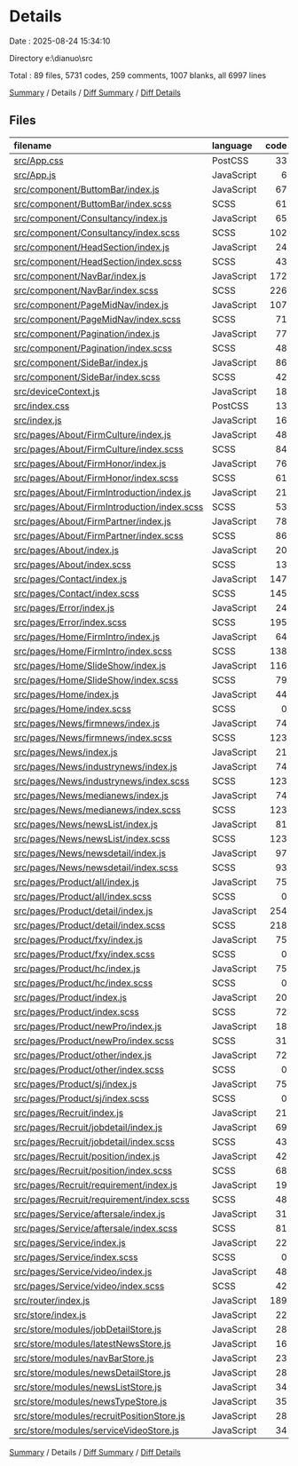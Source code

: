 # Details

Date : 2025-08-24 15:34:10

Directory e:\\dianuo\\src

Total : 89 files,  5731 codes, 259 comments, 1007 blanks, all 6997 lines

[Summary](results.md) / Details / [Diff Summary](diff.md) / [Diff Details](diff-details.md)

## Files
| filename | language | code | comment | blank | total |
| :--- | :--- | ---: | ---: | ---: | ---: |
| [src/App.css](/src/App.css) | PostCSS | 33 | 0 | 6 | 39 |
| [src/App.js](/src/App.js) | JavaScript | 6 | 0 | 2 | 8 |
| [src/component/ButtomBar/index.js](/src/component/ButtomBar/index.js) | JavaScript | 67 | 12 | 12 | 91 |
| [src/component/ButtomBar/index.scss](/src/component/ButtomBar/index.scss) | SCSS | 61 | 2 | 15 | 78 |
| [src/component/Consultancy/index.js](/src/component/Consultancy/index.js) | JavaScript | 65 | 2 | 7 | 74 |
| [src/component/Consultancy/index.scss](/src/component/Consultancy/index.scss) | SCSS | 102 | 5 | 18 | 125 |
| [src/component/HeadSection/index.js](/src/component/HeadSection/index.js) | JavaScript | 24 | 1 | 7 | 32 |
| [src/component/HeadSection/index.scss](/src/component/HeadSection/index.scss) | SCSS | 43 | 2 | 7 | 52 |
| [src/component/NavBar/index.js](/src/component/NavBar/index.js) | JavaScript | 172 | 17 | 27 | 216 |
| [src/component/NavBar/index.scss](/src/component/NavBar/index.scss) | SCSS | 226 | 7 | 43 | 276 |
| [src/component/PageMidNav/index.js](/src/component/PageMidNav/index.js) | JavaScript | 107 | 14 | 18 | 139 |
| [src/component/PageMidNav/index.scss](/src/component/PageMidNav/index.scss) | SCSS | 71 | 8 | 13 | 92 |
| [src/component/Pagination/index.js](/src/component/Pagination/index.js) | JavaScript | 77 | 4 | 11 | 92 |
| [src/component/Pagination/index.scss](/src/component/Pagination/index.scss) | SCSS | 48 | 0 | 7 | 55 |
| [src/component/SideBar/index.js](/src/component/SideBar/index.js) | JavaScript | 86 | 2 | 13 | 101 |
| [src/component/SideBar/index.scss](/src/component/SideBar/index.scss) | SCSS | 42 | 0 | 6 | 48 |
| [src/deviceContext.js](/src/deviceContext.js) | JavaScript | 18 | 0 | 6 | 24 |
| [src/index.css](/src/index.css) | PostCSS | 13 | 0 | 2 | 15 |
| [src/index.js](/src/index.js) | JavaScript | 16 | 0 | 1 | 17 |
| [src/pages/About/FirmCulture/index.js](/src/pages/About/FirmCulture/index.js) | JavaScript | 48 | 0 | 8 | 56 |
| [src/pages/About/FirmCulture/index.scss](/src/pages/About/FirmCulture/index.scss) | SCSS | 84 | 3 | 11 | 98 |
| [src/pages/About/FirmHonor/index.js](/src/pages/About/FirmHonor/index.js) | JavaScript | 76 | 2 | 15 | 93 |
| [src/pages/About/FirmHonor/index.scss](/src/pages/About/FirmHonor/index.scss) | SCSS | 61 | 4 | 10 | 75 |
| [src/pages/About/FirmIntroduction/index.js](/src/pages/About/FirmIntroduction/index.js) | JavaScript | 21 | 0 | 9 | 30 |
| [src/pages/About/FirmIntroduction/index.scss](/src/pages/About/FirmIntroduction/index.scss) | SCSS | 53 | 3 | 9 | 65 |
| [src/pages/About/FirmPartner/index.js](/src/pages/About/FirmPartner/index.js) | JavaScript | 78 | 5 | 12 | 95 |
| [src/pages/About/FirmPartner/index.scss](/src/pages/About/FirmPartner/index.scss) | SCSS | 86 | 6 | 22 | 114 |
| [src/pages/About/index.js](/src/pages/About/index.js) | JavaScript | 20 | 0 | 4 | 24 |
| [src/pages/About/index.scss](/src/pages/About/index.scss) | SCSS | 13 | 3 | 2 | 18 |
| [src/pages/Contact/index.js](/src/pages/Contact/index.js) | JavaScript | 147 | 3 | 24 | 174 |
| [src/pages/Contact/index.scss](/src/pages/Contact/index.scss) | SCSS | 145 | 5 | 33 | 183 |
| [src/pages/Error/index.js](/src/pages/Error/index.js) | JavaScript | 24 | 0 | 5 | 29 |
| [src/pages/Error/index.scss](/src/pages/Error/index.scss) | SCSS | 195 | 1 | 30 | 226 |
| [src/pages/Home/FirmIntro/index.js](/src/pages/Home/FirmIntro/index.js) | JavaScript | 64 | 1 | 14 | 79 |
| [src/pages/Home/FirmIntro/index.scss](/src/pages/Home/FirmIntro/index.scss) | SCSS | 138 | 5 | 26 | 169 |
| [src/pages/Home/SlideShow/index.js](/src/pages/Home/SlideShow/index.js) | JavaScript | 116 | 18 | 24 | 158 |
| [src/pages/Home/SlideShow/index.scss](/src/pages/Home/SlideShow/index.scss) | SCSS | 79 | 1 | 11 | 91 |
| [src/pages/Home/index.js](/src/pages/Home/index.js) | JavaScript | 44 | 0 | 14 | 58 |
| [src/pages/Home/index.scss](/src/pages/Home/index.scss) | SCSS | 0 | 0 | 1 | 1 |
| [src/pages/News/firmnews/index.js](/src/pages/News/firmnews/index.js) | JavaScript | 74 | 1 | 11 | 86 |
| [src/pages/News/firmnews/index.scss](/src/pages/News/firmnews/index.scss) | SCSS | 123 | 9 | 23 | 155 |
| [src/pages/News/index.js](/src/pages/News/index.js) | JavaScript | 21 | 0 | 3 | 24 |
| [src/pages/News/industrynews/index.js](/src/pages/News/industrynews/index.js) | JavaScript | 74 | 1 | 11 | 86 |
| [src/pages/News/industrynews/index.scss](/src/pages/News/industrynews/index.scss) | SCSS | 123 | 9 | 23 | 155 |
| [src/pages/News/medianews/index.js](/src/pages/News/medianews/index.js) | JavaScript | 74 | 1 | 11 | 86 |
| [src/pages/News/medianews/index.scss](/src/pages/News/medianews/index.scss) | SCSS | 123 | 9 | 23 | 155 |
| [src/pages/News/newsList/index.js](/src/pages/News/newsList/index.js) | JavaScript | 81 | 1 | 13 | 95 |
| [src/pages/News/newsList/index.scss](/src/pages/News/newsList/index.scss) | SCSS | 123 | 9 | 23 | 155 |
| [src/pages/News/newsdetail/index.js](/src/pages/News/newsdetail/index.js) | JavaScript | 97 | 0 | 18 | 115 |
| [src/pages/News/newsdetail/index.scss](/src/pages/News/newsdetail/index.scss) | SCSS | 93 | 4 | 22 | 119 |
| [src/pages/Product/all/index.js](/src/pages/Product/all/index.js) | JavaScript | 75 | 3 | 14 | 92 |
| [src/pages/Product/all/index.scss](/src/pages/Product/all/index.scss) | SCSS | 0 | 0 | 1 | 1 |
| [src/pages/Product/detail/index.js](/src/pages/Product/detail/index.js) | JavaScript | 254 | 11 | 39 | 304 |
| [src/pages/Product/detail/index.scss](/src/pages/Product/detail/index.scss) | SCSS | 218 | 6 | 41 | 265 |
| [src/pages/Product/fxy/index.js](/src/pages/Product/fxy/index.js) | JavaScript | 75 | 3 | 14 | 92 |
| [src/pages/Product/fxy/index.scss](/src/pages/Product/fxy/index.scss) | SCSS | 0 | 0 | 1 | 1 |
| [src/pages/Product/hc/index.js](/src/pages/Product/hc/index.js) | JavaScript | 75 | 3 | 14 | 92 |
| [src/pages/Product/hc/index.scss](/src/pages/Product/hc/index.scss) | SCSS | 0 | 0 | 1 | 1 |
| [src/pages/Product/index.js](/src/pages/Product/index.js) | JavaScript | 20 | 0 | 5 | 25 |
| [src/pages/Product/index.scss](/src/pages/Product/index.scss) | SCSS | 72 | 3 | 12 | 87 |
| [src/pages/Product/newPro/index.js](/src/pages/Product/newPro/index.js) | JavaScript | 18 | 0 | 3 | 21 |
| [src/pages/Product/newPro/index.scss](/src/pages/Product/newPro/index.scss) | SCSS | 31 | 2 | 3 | 36 |
| [src/pages/Product/other/index.js](/src/pages/Product/other/index.js) | JavaScript | 72 | 3 | 12 | 87 |
| [src/pages/Product/other/index.scss](/src/pages/Product/other/index.scss) | SCSS | 0 | 0 | 1 | 1 |
| [src/pages/Product/sj/index.js](/src/pages/Product/sj/index.js) | JavaScript | 75 | 3 | 14 | 92 |
| [src/pages/Product/sj/index.scss](/src/pages/Product/sj/index.scss) | SCSS | 0 | 0 | 1 | 1 |
| [src/pages/Recruit/index.js](/src/pages/Recruit/index.js) | JavaScript | 21 | 0 | 3 | 24 |
| [src/pages/Recruit/jobdetail/index.js](/src/pages/Recruit/jobdetail/index.js) | JavaScript | 69 | 1 | 14 | 84 |
| [src/pages/Recruit/jobdetail/index.scss](/src/pages/Recruit/jobdetail/index.scss) | SCSS | 43 | 1 | 8 | 52 |
| [src/pages/Recruit/position/index.js](/src/pages/Recruit/position/index.js) | JavaScript | 42 | 1 | 7 | 50 |
| [src/pages/Recruit/position/index.scss](/src/pages/Recruit/position/index.scss) | SCSS | 68 | 1 | 13 | 82 |
| [src/pages/Recruit/requirement/index.js](/src/pages/Recruit/requirement/index.js) | JavaScript | 19 | 0 | 3 | 22 |
| [src/pages/Recruit/requirement/index.scss](/src/pages/Recruit/requirement/index.scss) | SCSS | 48 | 2 | 10 | 60 |
| [src/pages/Service/aftersale/index.js](/src/pages/Service/aftersale/index.js) | JavaScript | 31 | 0 | 7 | 38 |
| [src/pages/Service/aftersale/index.scss](/src/pages/Service/aftersale/index.scss) | SCSS | 81 | 2 | 12 | 95 |
| [src/pages/Service/index.js](/src/pages/Service/index.js) | JavaScript | 22 | 0 | 4 | 26 |
| [src/pages/Service/index.scss](/src/pages/Service/index.scss) | SCSS | 0 | 0 | 1 | 1 |
| [src/pages/Service/video/index.js](/src/pages/Service/video/index.js) | JavaScript | 48 | 2 | 8 | 58 |
| [src/pages/Service/video/index.scss](/src/pages/Service/video/index.scss) | SCSS | 42 | 3 | 6 | 51 |
| [src/router/index.js](/src/router/index.js) | JavaScript | 189 | 2 | 2 | 193 |
| [src/store/index.js](/src/store/index.js) | JavaScript | 22 | 1 | 2 | 25 |
| [src/store/modules/jobDetailStore.js](/src/store/modules/jobDetailStore.js) | JavaScript | 28 | 3 | 6 | 37 |
| [src/store/modules/latestNewsStore.js](/src/store/modules/latestNewsStore.js) | JavaScript | 16 | 0 | 3 | 19 |
| [src/store/modules/navBarStore.js](/src/store/modules/navBarStore.js) | JavaScript | 23 | 4 | 6 | 33 |
| [src/store/modules/newsDetailStore.js](/src/store/modules/newsDetailStore.js) | JavaScript | 28 | 1 | 6 | 35 |
| [src/store/modules/newsListStore.js](/src/store/modules/newsListStore.js) | JavaScript | 34 | 6 | 6 | 46 |
| [src/store/modules/newsTypeStore.js](/src/store/modules/newsTypeStore.js) | JavaScript | 35 | 5 | 6 | 46 |
| [src/store/modules/recruitPositionStore.js](/src/store/modules/recruitPositionStore.js) | JavaScript | 28 | 4 | 6 | 38 |
| [src/store/modules/serviceVideoStore.js](/src/store/modules/serviceVideoStore.js) | JavaScript | 34 | 3 | 6 | 43 |

[Summary](results.md) / Details / [Diff Summary](diff.md) / [Diff Details](diff-details.md)